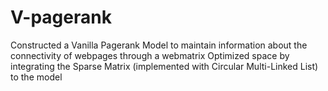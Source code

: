 # V-pagerank
Constructed a Vanilla Pagerank Model to maintain information about the connectivity of  webpages through a webmatrix Optimized space by integrating the Sparse Matrix (implemented with Circular Multi-Linked List) to the model
